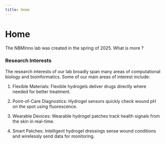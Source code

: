 ```yaml
---
title: Home
---
```


# <i class="fas fa-flask"></i>Home

The NBMInno lab was created in the spring of 2025. What is more ?

### Research Interests

The research interests of our lab broadly span many areas of computational biology and bioinformatics. Some of our main areas of interest include:

1. Flexible Materials: Flexible hydrogels deliver drugs directly where needed for better treatment.

2. Point-of-Care Diagnostics: Hydrogel sensors quickly check wound pH on the spot using fluorescence.

3. Wearable Devices: Wearable hydrogel patches track health signals from the skin in real-time.

4. Smart Patches: Intelligent hydrogel dressings sense wound conditions and wirelessly send data for monitoring.
